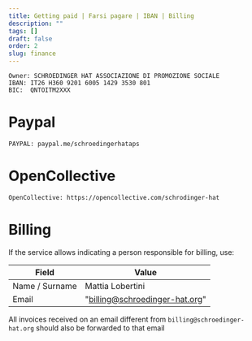 ```yaml
---
title: Getting paid | Farsi pagare | IBAN | Billing
description: ""
tags: []
draft: false
order: 2
slug: finance
---
```


```
Owner: SCHROEDINGER HAT ASSOCIAZIONE DI PROMOZIONE SOCIALE
IBAN: IT26 H360 9201 6005 1429 3530 801
BIC:  QNTOITM2XXX
```

# Paypal

```
PAYPAL: paypal.me/schroedingerhataps
```

# OpenCollective

```
OpenCollective: https://opencollective.com/schrodinger-hat
```

# Billing

If the service allows indicating a person responsible for billing, use:

| Field | Value |
| --- | --- |
| Name / Surname  |  Mattia Lobertini                         |
| Email           | "billing@schroedinger-hat.org" |

All invoices received on an email different from `billing@schroedinger-hat.org` should also be forwarded to that email
